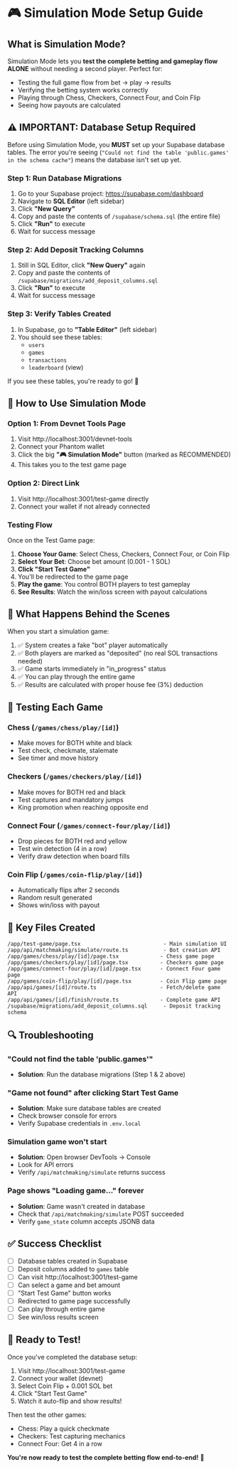 # 🎮 Simulation Mode Setup Guide

## What is Simulation Mode?

Simulation Mode lets you **test the complete betting and gameplay flow ALONE** without needing a second player. Perfect for:
- Testing the full game flow from bet → play → results
- Verifying the betting system works correctly
- Playing through Chess, Checkers, Connect Four, and Coin Flip
- Seeing how payouts are calculated

## ⚠️ IMPORTANT: Database Setup Required

Before using Simulation Mode, you **MUST** set up your Supabase database tables. The error you're seeing (`"Could not find the table 'public.games' in the schema cache"`) means the database isn't set up yet.

### Step 1: Run Database Migrations

1. Go to your Supabase project: https://supabase.com/dashboard
2. Navigate to **SQL Editor** (left sidebar)
3. Click **"New Query"**
4. Copy and paste the contents of `/supabase/schema.sql` (the entire file)
5. Click **"Run"** to execute
6. Wait for success message

### Step 2: Add Deposit Tracking Columns

1. Still in SQL Editor, click **"New Query"** again
2. Copy and paste the contents of `/supabase/migrations/add_deposit_columns.sql`
3. Click **"Run"** to execute
4. Wait for success message

### Step 3: Verify Tables Created

1. In Supabase, go to **"Table Editor"** (left sidebar)
2. You should see these tables:
   - `users`
   - `games`
   - `transactions`
   - `leaderboard` (view)

If you see these tables, you're ready to go! 🎉

## 🚀 How to Use Simulation Mode

### Option 1: From Devnet Tools Page

1. Visit http://localhost:3001/devnet-tools
2. Connect your Phantom wallet
3. Click the big **"🎮 Simulation Mode"** button (marked as RECOMMENDED)
4. This takes you to the test game page

### Option 2: Direct Link

1. Visit http://localhost:3001/test-game directly
2. Connect your wallet if not already connected

### Testing Flow

Once on the Test Game page:

1. **Choose Your Game**: Select Chess, Checkers, Connect Four, or Coin Flip
2. **Select Your Bet**: Choose bet amount (0.001 - 1 SOL)
3. **Click "Start Test Game"**
4. You'll be redirected to the game page
5. **Play the game**: You control BOTH players to test gameplay
6. **See Results**: Watch the win/loss screen with payout calculations

## 🧪 What Happens Behind the Scenes

When you start a simulation game:

1. ✅ System creates a fake "bot" player automatically
2. ✅ Both players are marked as "deposited" (no real SOL transactions needed)
3. ✅ Game starts immediately in "in_progress" status
4. ✅ You can play through the entire game
5. ✅ Results are calculated with proper house fee (3%) deduction

## 🎯 Testing Each Game

### Chess (`/games/chess/play/[id]`)
- Make moves for BOTH white and black
- Test check, checkmate, stalemate
- See timer and move history

### Checkers (`/games/checkers/play/[id]`)
- Make moves for BOTH red and black
- Test captures and mandatory jumps
- King promotion when reaching opposite end

### Connect Four (`/games/connect-four/play/[id]`)
- Drop pieces for BOTH red and yellow
- Test win detection (4 in a row)
- Verify draw detection when board fills

### Coin Flip (`/games/coin-flip/play/[id]`)
- Automatically flips after 2 seconds
- Random result generated
- Shows win/loss with payout

## 📁 Key Files Created

```
/app/test-game/page.tsx                          - Main simulation UI
/app/api/matchmaking/simulate/route.ts           - Bot creation API
/app/games/chess/play/[id]/page.tsx             - Chess game page
/app/games/checkers/play/[id]/page.tsx          - Checkers game page
/app/games/connect-four/play/[id]/page.tsx      - Connect Four game page
/app/games/coin-flip/play/[id]/page.tsx         - Coin Flip game page
/app/api/games/[id]/route.ts                    - Fetch/delete game API
/app/api/games/[id]/finish/route.ts             - Complete game API
/supabase/migrations/add_deposit_columns.sql     - Deposit tracking schema
```

## 🔍 Troubleshooting

### "Could not find the table 'public.games'"
- **Solution**: Run the database migrations (Step 1 & 2 above)

### "Game not found" after clicking Start Test Game
- **Solution**: Make sure database tables are created
- Check browser console for errors
- Verify Supabase credentials in `.env.local`

### Simulation game won't start
- **Solution**: Open browser DevTools → Console
- Look for API errors
- Verify `/api/matchmaking/simulate` returns success

### Page shows "Loading game..." forever
- **Solution**: Game wasn't created in database
- Check that `/api/matchmaking/simulate` POST succeeded
- Verify `game_state` column accepts JSONB data

## ✅ Success Checklist

- [ ] Database tables created in Supabase
- [ ] Deposit columns added to `games` table
- [ ] Can visit http://localhost:3001/test-game
- [ ] Can select a game and bet amount
- [ ] "Start Test Game" button works
- [ ] Redirected to game page successfully
- [ ] Can play through entire game
- [ ] See win/loss results screen

## 🎊 Ready to Test!

Once you've completed the database setup:

1. Visit http://localhost:3001/test-game
2. Connect your wallet (devnet)
3. Select Coin Flip + 0.001 SOL bet
4. Click "Start Test Game"
5. Watch it auto-flip and show results!

Then test the other games:
- Chess: Play a quick checkmate
- Checkers: Test capturing mechanics
- Connect Four: Get 4 in a row

**You're now ready to test the complete betting flow end-to-end!** 🚀
